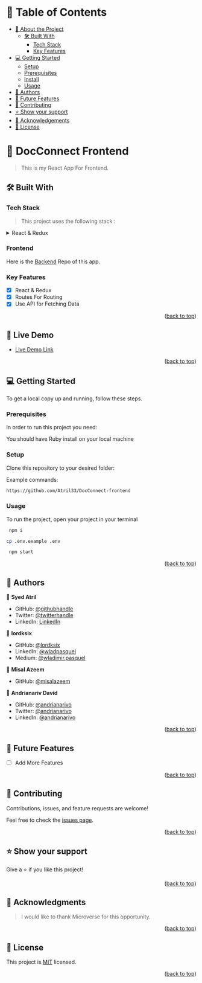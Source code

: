 <!-- TABLE OF CONTENTS -->

# 📗 Table of Contents

- [📖 About the Project](#about-project)
  - [🛠 Built With](#built-with)
    - [Tech Stack](#tech-stack)
    - [Key Features](#key-features)
- [💻 Getting Started](#getting-started)
  - [Setup](#setup)
  - [Prerequisites](#prerequisites)
  - [Install](#install)
  - [Usage](#usage)
- [👥 Authors](#authors)
- [🔭 Future Features](#future-features)
- [🤝 Contributing](#contributing)
- [⭐️ Show your support](#support)
- [🙏 Acknowledgements](#acknowledgements)
- [📝 License](#license)

<!-- PROJECT DESCRIPTION -->

# 📖  DocConnect Frontend <a name='about-project'></a>

> This is my React App For Frontend.

## 🛠 Built With <a name='built-with'></a>

### Tech Stack <a name='tech-stack'></a>

> This project uses the following stack :

<details>
  <summary>React & Redux</summary>
</details>

<!-- Features -->

### Frontend
Here is the [Backend](https://github.com/Atril33/DocConnect-Backend) Repo of this app.
### Key Features <a name='key-features'></a>

<!-- > Describe between 1-3 key features of the application. -->

- [x] React & Redux
- [x] Routes For Routing
- [x] Use API for Fetching Data

<p align='right'>(<a href='#readme-top'>back to top</a>)</p>

<!-- LIVE DEMO -->

## 🚀 Live Demo <a name="live-demo"></a>

- [Live Demo Link](https://dev--jovial-longma-dea964.netlify.app/)

<p align="right">(<a href="#readme-top">back to top</a>)</p>

<!-- GETTING STARTED -->

## 💻 Getting Started <a name='getting-started'></a>

<!-- > Clone the repository by clicking on the 'Code' button and copy the link -->

To get a local copy up and running, follow these steps.

### Prerequisites

In order to run this project you need:

You should have Ruby install on your local machine

### Setup

Clone this repository to your desired folder:

Example commands:

```sh
https://github.com/Atril33/DocConnect-frontend

```
### Usage

To run the project, open your project in your terminal

```sh
 npm i
```

```bash
cp .env.example .env
```

```sh
 npm start
```

<p align='right'>(<a href='#readme-top'>back to top</a>)</p>

<!-- AUTHORS -->

## 👥 Authors <a name='authors'></a>
👤 **Syed Atril**

- GitHub: [@githubhandle](https://github.com/Atril33)
- Twitter: [@twitterhandle](https://twitter.com/AtrilSyed)
- LinkedIn: [LinkedIn](https://www.linkedin.com/in/syed-atril-831696248/)

👤 **lordksix**

- GitHub: [@lordksix](https://github.com/lordksix)
- LinkedIn: [@wladpasquel](https://www.linkedin.com/in/wladpasquel/)
- Medium: [@wladimir.pasquel](https://medium.com/@wladimir.pasquel)

👤 **Misal Azeem**

- GitHub: [@misalazeem](https://github.com/misalazeem)

👤 **Andrianariv David**

- GitHub: [@andrianarivo](https://github.com/andrianarivo)
- Twitter: [@andrianarivo](https://twitter.com/dandrianarivo)
- LinkedIn: [@andrianarivo](https://www.linkedin.com/in/andrianarivo)

<p align='right'>(<a href='#readme-top'>back to top</a>)</p>

<!-- FUTURE FEATURES -->

## 🔭 Future Features <a name='future-features'></a>

- [ ] Add More Features
<!-- > Describe 1 - 3 features you will add to the project. -->



<p align='right'>(<a href='#readme-top'>back to top</a>)</p>

<!-- CONTRIBUTING -->

## 🤝 Contributing <a name='contributing'></a>

Contributions, issues, and feature requests are welcome!

Feel free to check the [issues page](https://github.com/swarzstein/morse-code/issues).

<p align='right'>(<a href='#readme-top'>back to top</a>)</p>

<!-- SUPPORT -->

## ⭐️ Show your support <a name='support'></a>

Give a ⭐️ if you like this project!

<p align='right'>(<a href='#readme-top'>back to top</a>)</p>

<!-- ACKNOWLEDGEMENTS -->

## 🙏 Acknowledgments <a name='acknowledgements'></a>

> I would like to thank Microverse for this opportunity.

<p align='right'>(<a href='#readme-top'>back to top</a>)</p>

<!-- LICENSE -->

## 📝 License <a name='license'></a>

This project is [MIT](https://github.com/Atril33/DocConnect-Frontend/blob/dev/LICENSE) licensed.

<p align='right'>(<a href='#readme-top'>back to top</a>)</p>

